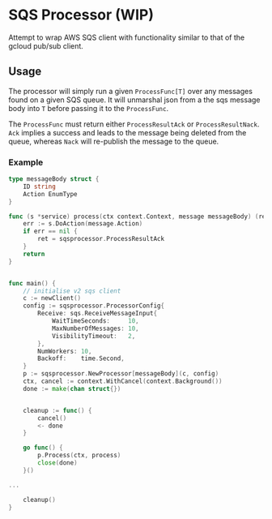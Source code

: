 # SQS Processor (WIP)


Attempt to wrap AWS SQS client with functionality similar to that of the gcloud pub/sub client.

## Usage 

The processor will simply run a given `ProcessFunc[T]` over any messages found on a given SQS queue. It will unmarshal json from a the sqs message body into `T` before passing it to the `ProcessFunc`. 

The `ProcessFunc` must return either `ProcessResultAck` or `ProcessResultNack`. `Ack` implies a success and leads to the message being deleted from the queue, whereas `Nack` will re-publish the message to the queue. 

### Example 

```go
type messageBody struct {
    ID string
    Action EnumType
}

func (s *service) process(ctx context.Context, message messageBody) (ret sqsprocessor.ProcessResult) {
    err := s.DoAction(message.Action)
    if err == nil {
        ret = sqsprocessor.ProcessResultAck
    }
    return
}


func main() {
    // initialise v2 sqs client
    c := newClient() 
	config := sqsprocessor.ProcessorConfig{
		Receive: sqs.ReceiveMessageInput{
			WaitTimeSeconds:     10,
			MaxNumberOfMessages: 10,
			VisibilityTimeout:   2,
		},
		NumWorkers: 10,
		Backoff:    time.Second,
	}
	p := sqsprocessor.NewProcessor[messageBody](c, config)
	ctx, cancel := context.WithCancel(context.Background())
	done := make(chan struct{})


    cleanup := func() {
        cancel()
        <- done
    }

	go func() {
		p.Process(ctx, process)
		close(done)
	}()

...

    cleanup()
}
```